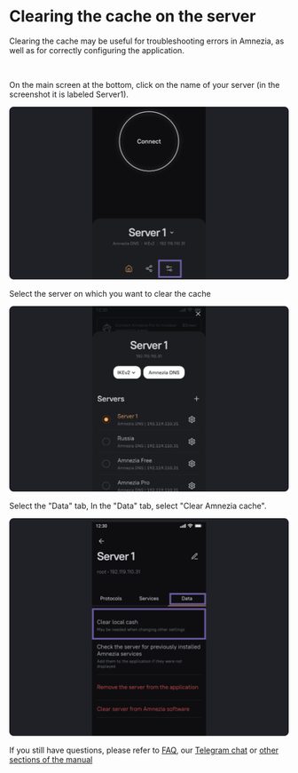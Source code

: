 # Clearing the cache on the server

Clearing the cache may be useful for troubleshooting errors in Amnezia, as well as for correctly configuring the application.

&nbsp;

On the main screen at the bottom, click on the name of your server (in the screenshot it is labeled Server1).

![](https://raw.githubusercontent.com/amnezia-vpn/amnezia.org-content/master/docs/en/instructions/08_clean-cash/img/cc_en_1.png)

Select the server on which you want to clear the cache

![](https://raw.githubusercontent.com/amnezia-vpn/amnezia.org-content/master/docs/en/instructions/08_clean-cash/img/cc_en_2.png)

Select the "Data" tab, 
In the "Data" tab, select "Clear Amnezia cache".

![](https://raw.githubusercontent.com/amnezia-vpn/amnezia.org-content/master/docs/en/instructions/08_clean-cash/img/cc_en_3.png)


If you still have questions, please refer to [FAQ], our [Telegram chat] or [other sections of the manual]

[amnezia-site-ext-link]: https://amnezia-web-nx1r.vercel.app
[about-int-link]: /about
[FAQ]: ../faq 
[Telegram chat]: https://t.me/amnezia_vpn_en
[other sections of the manual]: ../instructions








